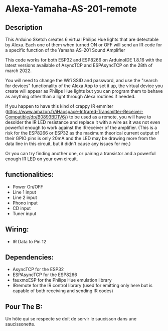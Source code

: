 # Alexa-Yamaha-AS-201-remote

## Description
This Arduino Sketch creates 6 virtual Philips Hue lights that are detectable by Alexa. Each one of them when turned ON or OFF will send an IR code for a specific function of the Yamaha AS-201 Sound Amplifier

This code works for both ESP32 and ESP8266 on ArduinoIDE 1.8.16 with the latest versions available of AsyncTCP and ESPAsyncTCP on the 28th of march 2022.

You will need to change the Wifi SSID and password, and use the "search for devices" functionality of the Alexa App to set it up, the virtual device you create will appear as Philips Hue lights but you can program them to behave as anything other than a light through Alexa routines if needed.

If you happen to have this kind of crappy IR emmiter (https://www.amazon.fr/iHaospace-Infrared-Transmitter-Receiver-Compatible/dp/B0893BD1V6/) to be used as a remote, you will have to desolder the IR LED resistance and replace it with a wire as it was not even powerful enough to work against the IRreceiver of the amplifier. (This is a risk for the ESP8266 or ESP32 as the maximum theorical current output of their GPIO pins is only 20mA and the LED may be drawing more from the data line in this circuit, but it didn't cause any issues for me.)

Or you can try finding another one, or pairing a transistor and a powerful enough IR LED on your own circuit.

## functionalities:

* Power On/OFF
* Line 1 input
* Line 2 input
* Phono input
* CD input
* Tuner input

## Wiring:
* IR Data to Pin 12

## Dependencies:
* AsyncTCP for the ESP32
* ESPAsyncTCP for the ESP8266
* fauxmoESP for the Philips Hue emulation library
* IRremote for the IR control library (used for emitting only here but is capable of both receiving and sending IR codes)

## Pour The B:
Un hôte qui se respecte se doit de servir le saucisson dans une saucissonette.
